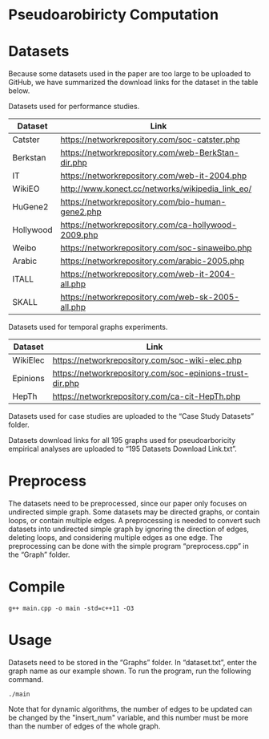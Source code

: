 # Pseudoarobiricty Computation

# Datasets

Because some datasets used in the paper are too large to be uploaded to GitHub, we have summarized the download links for the dataset in the table below.

Datasets used for performance studies.

| Dataset | Link |
| --- | --- |
| Catster | https://networkrepository.com/soc-catster.php |
| Berkstan | https://networkrepository.com/web-BerkStan-dir.php |
| IT | https://networkrepository.com/web-it-2004.php |
| WikiEO | http://www.konect.cc/networks/wikipedia_link_eo/ |
| HuGene2 | https://networkrepository.com/bio-human-gene2.php |
| Hollywood | https://networkrepository.com/ca-hollywood-2009.php |
| Weibo | https://networkrepository.com/soc-sinaweibo.php |
| Arabic | https://networkrepository.com/arabic-2005.php |
| ITALL | https://networkrepository.com/web-it-2004-all.php |
| SKALL | https://networkrepository.com/web-sk-2005-all.php |

Datasets used for temporal graphs experiments.

| Dataset | Link |
| --- | --- |
| WikiElec | https://networkrepository.com/soc-wiki-elec.php |
| Epinions | https://networkrepository.com/soc-epinions-trust-dir.php |
| HepTh | https://networkrepository.com/ca-cit-HepTh.php |

Datasets used for case studies are uploaded to the “Case Study Datasets” folder. 

Datasets download links for all 195 graphs used for pseudoarboricity empirical analyses are uploaded to “195 Datasets Download Link.txt”.

# Preprocess

The datasets need to be preprocessed, since our paper only focuses on undirected simple graph. Some datasets may be directed graphs, or contain loops, or contain multiple edges. A preprocessing is needed to convert such datasets into undirected simple graph by ignoring the direction of edges, deleting loops, and considering multiple edges as one edge. The preprocessing can be done with the simple program “preprocess.cpp” in the “Graph” folder. 

# Compile

```
g++ main.cpp -o main -std=c++11 -O3
```

# Usage

Datasets need to be stored in the “Graphs” folder. In “dataset.txt”, enter the graph name as our example shown. To run the program, run the following command. 

```
./main
```

Note that for dynamic algorithms, the number of edges to be updated can be changed by the "insert_num" variable, and this number must be more than the number of edges of the whole graph. 
